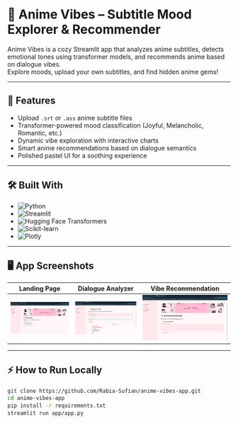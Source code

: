 # 🌸 Anime Vibes – Subtitle Mood Explorer & Recommender

Anime Vibes is a cozy Streamlit app that analyzes anime subtitles, detects emotional tones using transformer models, and recommends anime based on dialogue vibes.  
Explore moods, upload your own subtitles, and find hidden anime gems!

---

## 🚀 Features

- Upload `.srt` or `.ass` anime subtitle files  
- Transformer-powered mood classification (Joyful, Melancholic, Romantic, etc.)
- Dynamic vibe exploration with interactive charts  
- Smart anime recommendations based on dialogue semantics  
- Polished pastel UI for a soothing experience

---

## 🛠️ Built With

- ![Python](https://img.shields.io/badge/Python-3776AB?style=flat&logo=python&logoColor=white)
- ![Streamlit](https://img.shields.io/badge/Streamlit-FF4B4B?style=flat&logo=streamlit&logoColor=white)
- ![Hugging Face Transformers](https://img.shields.io/badge/Transformers-FF6B00?style=flat&logo=huggingface&logoColor=white)
- ![Scikit-learn](https://img.shields.io/badge/Scikit--learn-F7931E?style=flat&logo=scikit-learn&logoColor=white)
- ![Plotly](https://img.shields.io/badge/Plotly-3F4F75?style=flat&logo=plotly&logoColor=white)

---

## 🖥️ App Screenshots

| Landing Page | Dialogue Analyzer | Vibe Recommendation |
|:------------:|:------------------:|:-------------------:|
| ![Landing](assets/image1.png) | ![Analyzer](assets/image2.png) | ![Recommender](assets/image3.png) |

---

## ⚡ How to Run Locally

```bash
git clone https://github.com/Rabia-Sufian/anime-vibes-app.git
cd anime-vibes-app
pip install -r requirements.txt
streamlit run app/app.py

